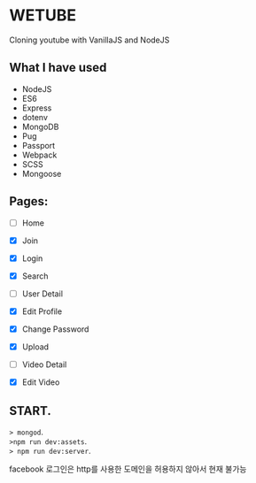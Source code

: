 # WETUBE

Cloning youtube with VanillaJS and NodeJS

## What I have used
- NodeJS 
- ES6
- Express
- dotenv
- MongoDB
- Pug
- Passport
- Webpack
- SCSS
- Mongoose


## Pages:

- [ ] Home
- [x] Join
- [x] Login
- [x] Search
- [ ] User Detail
- [x] Edit Profile
- [x] Change Password
- [x] Upload
- [ ] Video Detail
- [x] Edit Video


## START.  
```> mongod```.  
```>npm run dev:assets```.  
```> npm run dev:server```.  

facebook 로그인은 http를 사용한 도메인을 허용하지 않아서 현재 불가능
